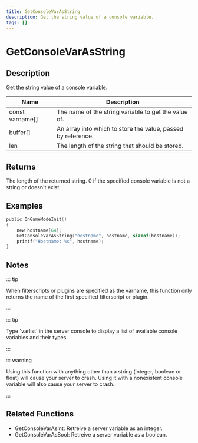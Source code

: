 ```yaml
---
title: GetConsoleVarAsString
description: Get the string value of a console variable.
tags: []
---
```


# GetConsoleVarAsString

## Description

Get the string value of a console variable.

| Name            | Description                                                  |
| --------------- | ------------------------------------------------------------ |
| const varname[] | The name of the string variable to get the value of.         |
| buffer[]        | An array into which to store the value, passed by reference. |
| len             | The length of the string that should be stored.              |

## Returns

The length of the returned string. 0 if the specified console variable is not a string or doesn't exist.

## Examples

```c
public OnGameModeInit()
{
    new hostname[64];
    GetConsoleVarAsString("hostname", hostname, sizeof(hostname));
    printf("Hostname: %s", hostname);
}
```

## Notes

::: tip

When filterscripts or plugins are specified as the varname, this function only returns the name of the first specified filterscript or plugin.

:::

::: tip

Type 'varlist' in the server console to display a list of available console variables and their types.

:::

::: warning

Using this function with anything other than a string (integer, boolean or float) will cause your server to crash. Using it with a nonexistent console variable will also cause your server to crash.

:::

## Related Functions

- GetConsoleVarAsInt: Retreive a server variable as an integer.
- GetConsoleVarAsBool: Retreive a server variable as a boolean.
